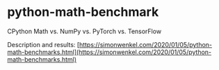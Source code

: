 # python-math-benchmark
CPython Math vs. NumPy vs. PyTorch vs. TensorFlow

Description and results: [https://simonwenkel.com/2020/01/05/python-math-benchmarks.html](https://simonwenkel.com/2020/01/05/python-math-benchmarks.html)
